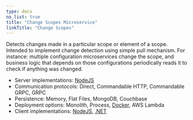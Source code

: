 ```yaml
---
type: docs
no_list: true
title: "Change Scopes Microservice"
linkTitle: "Change Scopes" 
---
```


Detects changes made in a particular scope or element of a scope.
Intended to implement change detection using simple pull mechanism. For instance: multiple configuration microservices change the scope, and business logic that depends on those configurations periodically reads it to check if anything was changed.

- Server implementations: [NodeJS](https://github.com/pip-services-integration/pip-services-changescopes-node)
- Communication protocols: Direct, Commandable HTTP, Commandable GRPC, GRPC
- Persistence: Memory, Flat Files, MongoDB, Couchbase
- Deployment options: Monolith, Process, [Docker](https://hub.docker.com/u/pipdevs), AWS Lambda
- Client implementations: [NodeJS](https://github.com/pip-services-integration/pip-clients-changescopes-node), [.NET](https://github.com/pip-services-infrastructure/pip-clients-changescopes-dotnet)